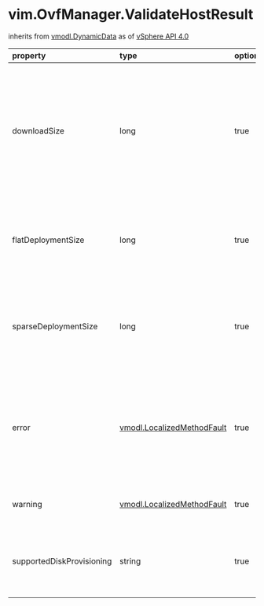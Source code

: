vim.OvfManager.ValidateHostResult
=================================
inherits from [vmodl.DynamicData](docs/vmodl.DynamicData.md)
as of [vSphere API 4.0](vim.version.md#vim.version.version5)




| property | type | optional | priv | desc |
|:---------|:-----|:---------|:-----|:-----|
| downloadSize | long | true | None | The total amount of data that must be transferred to download the entity.  <p>  This may be inaccurate due to disk compression etc. |
| flatDeploymentSize | long | true | None | The total amount of space required to deploy the entity if using flat disks. |
| sparseDeploymentSize | long | true | None | The total amount of space required to deploy the entity using sparse disks,  if known. |
| error | [vmodl.LocalizedMethodFault](vmodl.LocalizedMethodFault.md "vmodl.LocalizedMethodFault") | true | None | Errors that happened during validation. The presence of faults in this list  indicates that the validation failed. |
| warning | [vmodl.LocalizedMethodFault](vmodl.LocalizedMethodFault.md "vmodl.LocalizedMethodFault") | true | None | Non-fatal warnings from the validation. |
| supportedDiskProvisioning | string | true | None | An array of the disk provisioning type supported by the target host system. |


